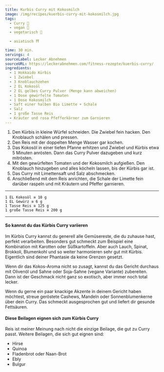 ```yaml
---
title: Kurbis Curry mit Kokosmilch
image: /img/recipes/kuerbis-curry-mit-kokosmilch.jpg
tags:
  - Curry 🍛
  - vegan 🌱
  - vegetarisch 🌿
  
  - asiatisch ⛩️

time: 30 min.
servings: 4
sourceLabel: Lecker Abnehmen
sourceURL: https://leckerabnehmen.com/fitness-rezepte/kuerbis-curry/ 
ingredients:
  - 1 Hokkaido Kürbis
  - 1 Zwiebel
  - 3 Knoblauchzehen
  - 2 EL Kokosöl
  - 2 EL gelbes Curry Pulver (Menge kann abweichen)
  - 1 Dose gewürfelte Tomaten
  - 1 Dose Kokosmilch
  - Saft einer halben Bio Limette + Schale
  - Salz
  - 1 große Tasse Reis
  - Kräuter und rosa Pfefferkörner zum Garnieren
---
```


  1. Den Kürbis in kleine Würfel schneiden. Die Zwiebel fein hacken. 
     Den Knoblauch schälen und pressen.
  1. Den Reis mit der doppelten Menge Wasser gar kochen.
  1. Das Kokosöl in einer tiefen Pfanne erhitzen und Zwiebel und Kürbis 
     etwa 5 Minuten anrösten. Dann das Curry Pulver dazugeben und kurz mitrösten.
  1. Mit den gewürfelten Tomaten und der Kokosmilch aufgießen. Den Knoblauch 
     hinzugeben und alles köcheln lassen, bis der Kürbis gar ist.
  1. Das Curry mit Limettensaft und Salz abschmecken.
  1. Anschließend mit dem Reis anrichten, die Schale der Limette fein 
     darüber raspeln und mit Kräutern und Pfeffer garnieren.
<p></p>

***
    1 EL Kokosöl ≅ 10 g
    1 EL Gewürz ≅ 6 g
    1 Tasse Reis ≅ 125 g
    1 große Tasse Reis ≅ 200 g
***

#### So kannst du das Kürbis Curry variieren

Im Kürbis Curry kannst du generell alle Gemüsereste, die du zuhause hast, 
perfekt verarbeiten. Besonders gut schmeckt zum Beispiel eine Kombination 
mit Karotten oder Süßkartoffeln. Aber auch Lauch, Spinat, Brokkoli, Blumenkohl 
und so weiter harmonieren sehr gut mit Kürbis. Eigentlich sind deiner Phantasie 
da keine Grenzen gesetzt.

Wenn dir das Kokos-Aroma nicht so zusagt, kannst du das Gericht durchaus 
mit Olivenöl und Sahne oder Soja-Sahne (vegane Variante) zubereiten. 
Dann ist der Geschmack nicht ganz so exotisch, aber immer noch total lecker.

Wenn du gerne ein paar knackige Akzente in deinem Gericht haben möchtest, 
streue geröstete Cashews, Mandeln oder Sonnenblumenkerne über dein Curry. 
Das schmeckt ausgesprochen gut und liefert dir gesunde Fettsäuren.

#### Diese Beilagen eignen sich zum Kürbis Curry

Reis ist meiner Meinung nach nicht die einzige Beilage, die gut zu Curry passt. 
Weitere Beilagen, die sich gut eignen sind:

  * Hirse
  * Quinoa
  * Fladenbrot oder Naan-Brot
  * Ebly
  * Bulgur
